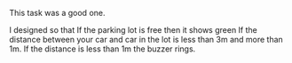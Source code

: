 This task was a good one.

I designed so that 
If the parking lot is free then it shows green
If the distance between your car and car in the lot is less than 3m and more than 1m.
If the distance is less than 1m the buzzer rings. 
